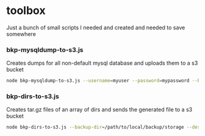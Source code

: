 # toolbox
Just a bunch of small scripts I needed and created and needed to save somewhere


### bkp-mysqldump-to-s3.js
Creates dumps for all non-default mysql database and uploads them to a s3 bucket

```bash
node bkp-mysqldump-to-s3.js --username=myuser --password=mypassword --backup-dir=/path/to/local/backup/storage --destination-path=s3://backup/path
```

### bkp-dirs-to-s3.js
Creates tar.gz files of an array of dirs and sends the generated file to a s3 bucket

```bash
node bkp-dirs-to-s3.js --backup-dir=/path/to/local/backup/storage --destination-path=s3://backup/path --directory=/path/to/dir1 --directory=/path/to/dir2 --directory=/path/to/dir3
```

